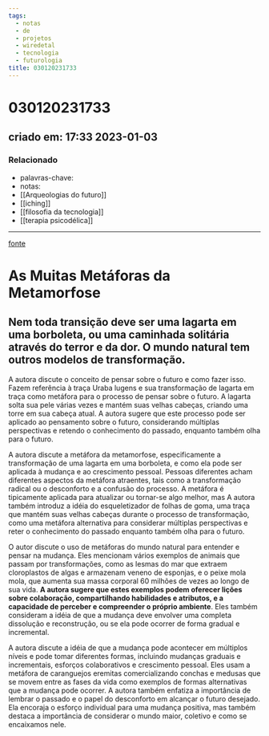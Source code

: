 ```yaml
---
tags:
  - notas
  - de
  - projetos
  - wiredetal
  - tecnologia
  - futurologia
title: 030120231733
---
```


# 030120231733

## criado em: 17:33 2023-01-03

### Relacionado

- palavras-chave:
- notas: 
- [[Arqueologias do futuro]]
- [[iching]]
- [[filosofia da tecnologia]]
- [[terapia psicodélica]]
---

[fonte](https://www.wired.com/story/animals-metaphor-politics-change-hope/)

# As Muitas Metáforas da Metamorfose

## Nem toda transição deve ser uma lagarta em uma borboleta, ou uma caminhada solitária através do terror e da dor. O mundo natural tem outros modelos de transformação.

A autora discute o conceito de pensar sobre o futuro e como fazer isso. Fazem referência à traça Uraba lugens e sua transformação de lagarta em traça como metáfora para o processo de pensar sobre o futuro. A lagarta solta sua pele várias vezes e mantém suas velhas cabeças, criando uma torre em sua cabeça atual. A autora sugere que este processo pode ser aplicado ao pensamento sobre o futuro, considerando múltiplas perspectivas e retendo o conhecimento do passado, enquanto também olha para o futuro.

A autora discute a metáfora da metamorfose, especificamente a transformação de uma lagarta em uma borboleta, e como ela pode ser aplicada à mudança e ao crescimento pessoal. Pessoas diferentes acham diferentes aspectos da metáfora atraentes, tais como a transformação radical ou o desconforto e a confusão do processo. A metáfora é tipicamente aplicada para atualizar ou tornar-se algo melhor, mas A autora também introduz a idéia do esqueletizador de folhas de goma, uma traça que mantém suas velhas cabeças durante o processo de transformação, como uma metáfora alternativa para considerar múltiplas perspectivas e reter o conhecimento do passado enquanto também olha para o futuro.

O autor discute o uso de metáforas do mundo natural para entender e pensar na mudança. Eles mencionam vários exemplos de animais que passam por transformações, como as lesmas do mar que extraem cloroplastos de algas e armazenam veneno de esponjas, e o peixe mola mola, que aumenta sua massa corporal 60 milhões de vezes ao longo de sua vida. **A autora sugere que estes exemplos podem oferecer lições sobre colaboração, compartilhando habilidades e atributos, e a capacidade de perceber e compreender o próprio ambiente**. Eles também consideram a idéia de que a mudança deve envolver uma completa dissolução e reconstrução, ou se ela pode ocorrer de forma gradual e incremental.

A autora discute a idéia de que a mudança pode acontecer em múltiplos níveis e pode tomar diferentes formas, incluindo mudanças graduais e incrementais, esforços colaborativos e crescimento pessoal. Eles usam a metáfora de caranguejos eremitas comercializando conchas e medusas que se movem entre as fases da vida como exemplos de formas alternativas que a mudança pode ocorrer. A autora também enfatiza a importância de lembrar o passado e o papel do desconforto em alcançar o futuro desejado. Ela encoraja o esforço individual para uma mudança positiva, mas também destaca a importância de considerar o mundo maior, coletivo e como se encaixamos nele.
